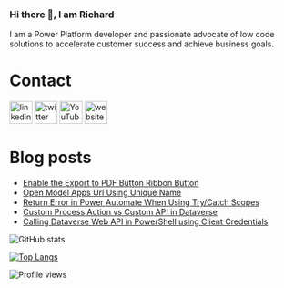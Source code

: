 ### Hi there 👋, I am Richard
I am a Power Platform developer and passionate advocate of low code solutions to accelerate customer success and achieve business goals.

# Contact
[<img src='https://img.shields.io/badge/linkedin-%230077B5.svg?&style=for-the-badge&logo=linkedin&logoColor=white' alt='linkedin' height='40'>](https://www.linkedin.com/in/rickawilson/)  [<img src='https://img.shields.io/badge/twitter-%231DA1F2.svg?&style=for-the-badge&logo=twitter&logoColor=white' alt='twitter' height='40'>](https://twitter.com/PowerAppsRAW)  [<img src='https://img.shields.io/badge/youtube-%23FF0000.svg?&style=for-the-badge&logo=youtube&logoColor=white"' alt='YouTube' height='40'>](https://www.youtube.com/channel/UCdI64e7AJNaLF-b9uCGXLSQ)  [<img src='https://img.shields.io/badge/rss-%23FFA500.svg?&style=for-the-badge&logo=rss&logoColor=white' alt='website' height='40'>](http://feeds.feedburner.com/richardawilson/MqOq)

# Blog posts
<!-- BLOG-POST-LIST:START -->
- [Enable the Export to PDF Button Ribbon Button](http://feedproxy.google.com/~r/richardawilson/mqoq/~3/gGGbiixILLg/enable-export-to-pdf-button-ribbon.html)
- [Open Model Apps Url Using Unique Name](http://feedproxy.google.com/~r/richardawilson/mqoq/~3/8yuO3BUFS0E/open-model-apps-url-using-unique-name.html)
- [Return Error in Power Automate When Using Try/Catch Scopes](http://feedproxy.google.com/~r/richardawilson/mqoq/~3/Bnk5Wv83PLI/return-error-in-power-automate-when.html)
- [Custom Process Action vs Custom API in Dataverse](http://feedproxy.google.com/~r/richardawilson/mqoq/~3/3NyHZBGcGi8/custom-process-action-vs-custom-api-in.html)
- [Calling Dataverse Web API in PowerShell using Client Credentials](http://feedproxy.google.com/~r/richardawilson/mqoq/~3/TVajsdMfYmk/calling-dataverse-web-api-in-powershell.html)
<!-- BLOG-POST-LIST:END -->

![GitHub stats](https://github-readme-stats.vercel.app/api?username=rwilson504&show_icons=true)  

[![Top Langs](https://github-readme-stats.vercel.app/api/top-langs/?username=rwilson504)](https://github.com/anuraghazra/github-readme-stats)

![Profile views](https://gpvc.arturio.dev/rwilson504)
<!--
**rwilson504/rwilson504** is a ✨ _special_ ✨ repository because its `README.md` (this file) appears on your GitHub profile.

Here are some ideas to get you started:

- 🔭 I’m currently working on ...
- 🌱 I’m currently learning ...
- 👯 I’m looking to collaborate on ...
- 🤔 I’m looking for help with ...
- 💬 Ask me about ...
- 📫 How to reach me: ...
- 😄 Pronouns: ...
- ⚡ Fun fact: ...
-->
